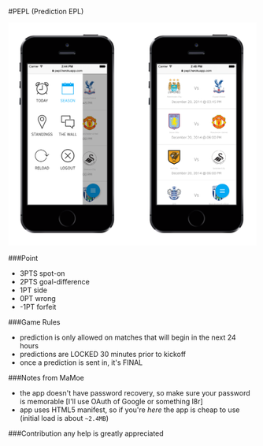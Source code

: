 #PEPL (Prediction EPL)

![PEPL](public/assets/images/mock-up.png)

###Point
- 3PTS spot-on
- 2PTS goal-difference
- 1PT side
- 0PT wrong
- -1PT forfeit

###Game Rules
- prediction is only allowed on matches that will begin in the next 24 hours
- predictions are LOCKED 30 minutes prior to kickoff
- once a prediction is sent in, it's FINAL

###Notes from MaMoe
- the app doesn't have password recovery, so make sure your password is memorable [I'll use OAuth of Google or something l8r]
- app uses HTML5 manifest, so if you're *here* the app is cheap to use (initial load is about `~2.4MB`)

###Contribution
any help is greatly appreciated
